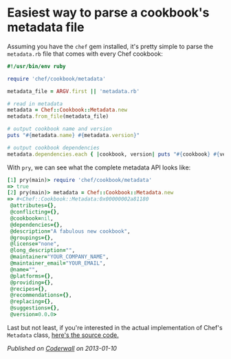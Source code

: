 # Easiest way to parse a cookbook's metadata file

Assuming you have the `chef` gem installed, it's pretty simple to parse the `metadata.rb` file that comes with every Chef cookbook:

```ruby
#!/usr/bin/env ruby

require 'chef/cookbook/metadata'

metadata_file = ARGV.first || 'metadata.rb'

# read in metadata
metadata = Chef::Cookbook::Metadata.new
metadata.from_file(metadata_file)

# output cookbook name and version
puts "#{metadata.name} #{metadata.version}"

# output cookbook dependencies
metadata.dependencies.each { |cookbook, version| puts "#{cookbook} #{version}" }
```

With `pry`, we can see what the complete metadata API looks like:

```ruby
[1] pry(main)> require 'chef/cookbook/metadata'
=> true
[2] pry(main)> metadata = Chef::Cookbook::Metadata.new
=> #<Chef::Cookbook::Metadata:0x00000002a81180
 @attributes={},
 @conflicting={},
 @cookbook=nil,
 @dependencies={},
 @description="A fabulous new cookbook",
 @groupings={},
 @license="none",
 @long_description="",
 @maintainer="YOUR_COMPANY_NAME",
 @maintainer_email="YOUR_EMAIL",
 @name="",
 @platforms={},
 @providing={},
 @recipes={},
 @recommendations={},
 @replacing={},
 @suggestions={},
 @version=0.0.0>
```

Last but not least, if you're interested in the actual implementation of Chef's `Metadata` class, [here's the source code.](https://github.com/opscode/chef/blob/master/lib/chef/cookbook/metadata.rb)

_Published on [Coderwall](https://coderwall.com/p/wwt0sw) on 2013-01-10_
